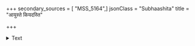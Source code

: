 +++
secondary_sources = [ "MSS_5164",]
jsonClass = "Subhaashita"
title = "आयुस्ते कियदस्ति"

+++

<details><summary>Text</summary>

आयुस्ते कियदस्ति तत्र च कियत् तारुण्यमत्रापि वाप्य् अर्धं निर्गिलितं निशात्मकतया यत्रास्ति सङ्गो न ते।  
शेषाः सन्ति कति क्षणाः प्रणयजस् तत्रापि कोपो यदि व्यर्थं निश्चिनु चक्रवाकि जननं कस्ते हितं वक्ष्यति॥
</details>
